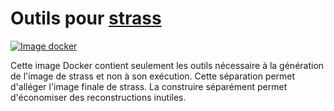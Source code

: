 # Outils pour [strass](https://github.com/bersace/strass)

[![Image docker](https://img.shields.io/docker/build/bersace/strass-sdk.svg)](https://hub.docker.com/r/bersace/strass-sdk/)

Cette image Docker contient seulement les outils nécessaire à la génération de
l'image de strass et non à son exécution. Cette séparation permet d'alléger
l'image finale de strass. La construire séparément permet d'économiser des
reconstructions inutiles.
